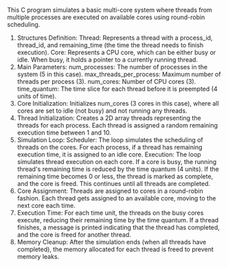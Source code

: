 This C program simulates a basic multi-core system where threads from multiple processes are executed on available cores using round-robin scheduling.

1. Structures Definition:
Thread: Represents a thread with a process_id, thread_id, and remaining_time (the time the thread needs to finish execution).
Core: Represents a CPU core, which can be either busy or idle. When busy, it holds a pointer to a currently running thread.
2. Main Parameters:
num_processes: The number of processes in the system (5 in this case).
max_threads_per_process: Maximum number of threads per process (3).
num_cores: Number of CPU cores (3).
time_quantum: The time slice for each thread before it is preempted (4 units of time).
3. Core Initialization:
Initializes num_cores (3 cores in this case), where all cores are set to idle (not busy) and not running any threads.
4. Thread Initialization:
Creates a 2D array threads representing the threads for each process.
Each thread is assigned a random remaining execution time between 1 and 10.
5. Simulation Loop:
Scheduler: The loop simulates the scheduling of threads on the cores.
For each process, if a thread has remaining execution time, it is assigned to an idle core.
Execution: The loop simulates thread execution on each core.
If a core is busy, the running thread's remaining time is reduced by the time quantum (4 units). If the remaining time becomes 0 or less, the thread is marked as complete, and the core is freed.
This continues until all threads are completed.
6. Core Assignment:
Threads are assigned to cores in a round-robin fashion. Each thread gets assigned to an available core, moving to the next core each time.
7. Execution Time:
For each time unit, the threads on the busy cores execute, reducing their remaining time by the time quantum.
If a thread finishes, a message is printed indicating that the thread has completed, and the core is freed for another thread.
8. Memory Cleanup:
After the simulation ends (when all threads have completed), the memory allocated for each thread is freed to prevent memory leaks.
